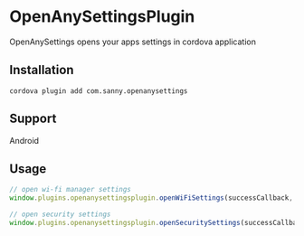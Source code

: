 OpenAnySettingsPlugin
======
OpenAnySettings opens your apps settings in cordova application

## Installation
```
cordova plugin add com.sanny.openanysettings
```

## Support
Android


## Usage

```javascript
// open wi-fi manager settings
window.plugins.openanysettingsplugin.openWiFiSettings(successCallback, failureCallback);

// open security settings
window.plugins.openanysettingsplugin.openSecuritySettings(successCallback, failureCallback);

```


